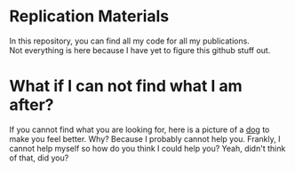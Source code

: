# **Replication Materials**
In this repository, you can find all my code for all my publications.  
Not everything is here because I have yet to figure this github stuff out.    

# What if I can not find what I am after? 
If you cannot find what you are looking for, here is a picture of a [dog](https://www.google.com/search?q=dog&client=firefox-b-1-d&sxsrf=AOaemvKkTHIzzyogz05xwBueOYXYLmql3A:1633644437005&source=lnms&tbm=isch&sa=X&ved=2ahUKEwio8-zip7nzAhVBLs0KHaX5AOgQ_AUoAXoECAEQAw&biw=1118&bih=964&dpr=1) to make you feel better. Why? Because I probably cannot help you. Frankly, I cannot help myself so how do you think I could help you? Yeah, didn't think of that, did you? 
